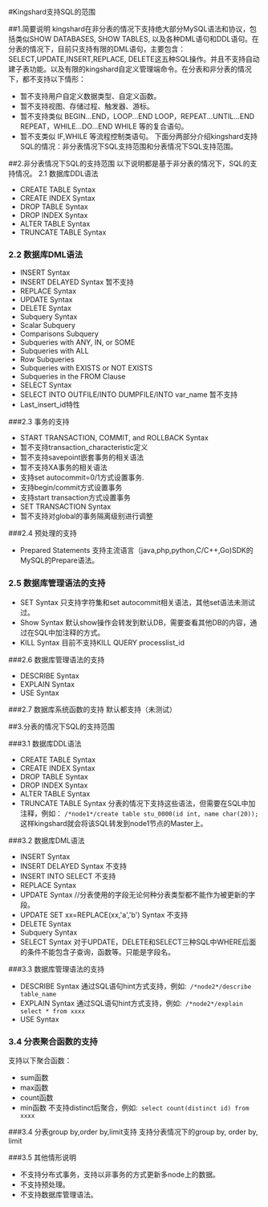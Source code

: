 #Kingshard支持SQL的范围

##1.简要说明
kingshard在非分表的情况下支持绝大部分MySQL语法和协议，包括类似SHOW DATABASES, SHOW TABLES, 以及各种DML语句和DDL语句。在分表的情况下，目前只支持有限的DML语句，主要包含：SELECT,UPDATE,INSERT,REPLACE, DELETE这五种SQL操作。并且不支持自动建子表功能。以及有限的kingshard自定义管理端命令。在分表和非分表的情况下，都不支持以下情形：
- 暂不支持用户自定义数据类型、自定义函数。
- 暂不支持视图、存储过程、触发器、游标。
- 暂不支持类似 BEGIN…END，LOOP...END LOOP，REPEAT...UNTIL...END REPEAT，WHILE...DO...END WHILE 等的复合语句。
- 暂不支类似 IF,WHILE 等流程控制类语句。
下面分两部分介绍kingshard支持SQL的情况：非分表情况下SQL支持范围和分表情况下SQL支持范围。

##2.非分表情况下SQL的支持范围
以下说明都是基于非分表的情况下，SQL的支持情况。
2.1 数据库DDL语法
- CREATE TABLE Syntax
- CREATE INDEX Syntax
- DROP TABLE Syntax
- DROP INDEX Syntax
- ALTER TABLE Syntax
- TRUNCATE TABLE Syntax

### 2.2 数据库DML语法
- INSERT Syntax
- INSERT DELAYED Syntax 暂不支持
- REPLACE Syntax
- UPDATE Syntax
- DELETE Syntax
- Subquery Syntax
- Scalar Subquery
- Comparisons Subquery
- Subqueries with ANY, IN, or SOME
- Subqueries with ALL
- Row Subqueries
- Subqueries with EXISTS or NOT EXISTS
- Subqueries in the FROM Clause
- SELECT Syntax
- SELECT INTO OUTFILE/INTO DUMPFILE/INTO var_name 暂不支持
- Last_insert_id特性

###2.3 事务的支持
- START TRANSACTION, COMMIT, and ROLLBACK Syntax
- 暂不支持transaction_characteristic定义
- 暂不支持savepoint嵌套事务的相关语法
- 暂不支持XA事务的相关语法
- 支持set autocommit=0/1方式设置事务.
- 支持begin/commit方式设置事务
- 支持start transaction方式设置事务
- SET TRANSACTION Syntax
- 暂不支持对global的事务隔离级别进行调整

###2.4 预处理的支持
- Prepared Statements
支持主流语言（java,php,python,C/C++,Go)SDK的MySQL的Prepare语法。

### 2.5 数据库管理语法的支持
- SET Syntax
只支持字符集和set autocommit相关语法，其他set语法未测试过。
- Show Syntax
默认show操作会转发到默认DB，需要查看其他DB的内容，通过在SQL中加注释的方式。
- KILL Syntax
目前不支持KILL QUERY processlist_id

###2.6 数据库管理语法的支持
- DESCRIBE Syntax
- EXPLAIN Syntax
- USE Syntax

###2.7 数据库系统函数的支持
默认都支持（未测试）

##3.分表的情况下SQL的支持范围

###3.1 数据库DDL语法
- CREATE TABLE Syntax
- CREATE INDEX Syntax
- DROP TABLE Syntax
- DROP INDEX Syntax
- ALTER TABLE Syntax
- TRUNCATE TABLE Syntax
分表的情况下支持这些语法，但需要在SQL中加注释，例如：
`/*node1*/create table stu_0000(id int, name char(20));`
这样kingshard就会将该SQL转发到node1节点的Master上。

###3.2 数据库DML语法
- INSERT Syntax
- INSERT DELAYED Syntax 不支持
- INSERT INTO SELECT 不支持
- REPLACE Syntax
- UPDATE Syntax
//分表使用的字段无论何种分表类型都不能作为被更新的字段。
- UPDATE SET xx=REPLACE(xx,'a','b') Syntax 不支持
- DELETE Syntax
- Subquery Syntax
- SELECT Syntax
对于UPDATE，DELETE和SELECT三种SQL中WHERE后面的条件不能包含子查询，函数等。只能是字段名。

###3.3 数据库管理语法的支持
- DESCRIBE Syntax
通过SQL语句hint方式支持，例如:` /*node2*/describe table_name`
- EXPLAIN Syntax
通过SQL语句hint方式支持，例如:` /*node2*/explain select * from xxxx`
- USE Syntax

### 3.4 分表聚合函数的支持
支持以下聚合函数：
- sum函数
- max函数
- count函数
- min函数
不支持distinct后聚合，例如:` select count(distinct id) from xxxx`

###3.4 分表group by,order by,limit支持
支持分表情况下的group by, order by, limit

###3.5 其他情形说明
- 不支持分布式事务，支持以非事务的方式更新多node上的数据。
- 不支持预处理。
- 不支持数据库管理语法。
